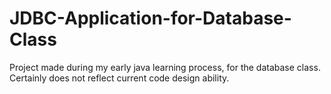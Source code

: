 # JDBC-Application-for-Database-Class

Project made during my early java learning process, for the database class. Certainly does not reflect current code design ability.

